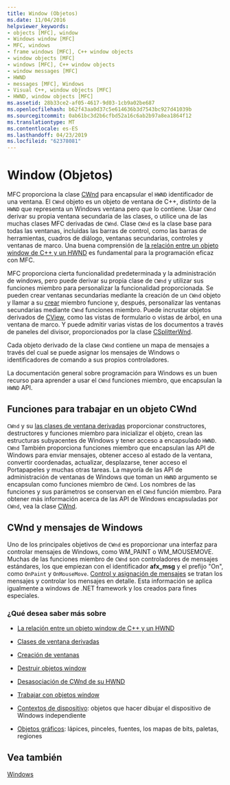 ```yaml
---
title: Window (Objetos)
ms.date: 11/04/2016
helpviewer_keywords:
- objects [MFC], window
- Windows window [MFC]
- MFC, windows
- frame windows [MFC], C++ window objects
- window objects [MFC]
- windows [MFC], C++ window objects
- window messages [MFC]
- HWND
- messages [MFC], Windows
- Visual C++, window objects [MFC]
- HWND, window objects [MFC]
ms.assetid: 28b33ce2-af05-4617-9d03-1cb9a02be687
ms.openlocfilehash: b62f43aa0d37c5e614636b3d7543bc927d41039b
ms.sourcegitcommit: 0ab61bc3d2b6cfbd52a16c6ab2b97a8ea1864f12
ms.translationtype: MT
ms.contentlocale: es-ES
ms.lasthandoff: 04/23/2019
ms.locfileid: "62378081"
---
```

# <a name="window-objects"></a>Window (Objetos)

MFC proporciona la clase [CWnd](../mfc/reference/cwnd-class.md) para encapsular el `HWND` identificador de una ventana. El `CWnd` objeto es un objeto de ventana de C++, distinto de la `HWND` que representa un Windows ventana pero que lo contiene. Usar `CWnd` derivar su propia ventana secundaria de las clases, o utilice una de las muchas clases MFC derivadas de `CWnd`. Clase `CWnd` es la clase base para todas las ventanas, incluidas las barras de control, como las barras de herramientas, cuadros de diálogo, ventanas secundarias, controles y ventanas de marco. Una buena comprensión de [la relación entre un objeto window de C++ y un HWND](../mfc/relationship-between-a-cpp-window-object-and-an-hwnd.md) es fundamental para la programación eficaz con MFC.

MFC proporciona cierta funcionalidad predeterminada y la administración de windows, pero puede derivar su propia clase de `CWnd` y utilizar sus funciones miembro para personalizar la funcionalidad proporcionada. Se pueden crear ventanas secundarias mediante la creación de un `CWnd` objeto y llamar a su [crear](../mfc/reference/cwnd-class.md#create) miembro funcione y, después, personalizar las ventanas secundarias mediante `CWnd` funciones miembro. Puede incrustar objetos derivados de [CView](../mfc/reference/cview-class.md), como las vistas de formulario o vistas de árbol, en una ventana de marco. Y puede admitir varias vistas de los documentos a través de paneles del divisor, proporcionados por la clase [CSplitterWnd](../mfc/reference/csplitterwnd-class.md).

Cada objeto derivado de la clase `CWnd` contiene un mapa de mensajes a través del cual se puede asignar los mensajes de Windows o identificadores de comando a sus propios controladores.

La documentación general sobre programación para Windows es un buen recurso para aprender a usar el `CWnd` funciones miembro, que encapsulan la `HWND` API.

## <a name="functions-for-operating-on-a-cwnd"></a>Funciones para trabajar en un objeto CWnd

`CWnd` y su [las clases de ventana derivadas](../mfc/derived-window-classes.md) proporcionar constructores, destructores y funciones miembro para inicializar el objeto, crean las estructuras subyacentes de Windows y tener acceso a encapsulado `HWND`. `CWnd` También proporciona funciones miembro que encapsulan las API de Windows para enviar mensajes, obtener acceso al estado de la ventana, convertir coordenadas, actualizar, desplazarse, tener acceso el Portapapeles y muchas otras tareas. La mayoría de las API de administración de ventanas de Windows que toman un `HWND` argumento se encapsulan como funciones miembro de `CWnd`. Los nombres de las funciones y sus parámetros se conservan en el `CWnd` función miembro. Para obtener más información acerca de las API de Windows encapsuladas por `CWnd`, vea la clase [CWnd](../mfc/reference/cwnd-class.md).

## <a name="cwnd-and-windows-messages"></a>CWnd y mensajes de Windows

Uno de los principales objetivos de `CWnd` es proporcionar una interfaz para controlar mensajes de Windows, como WM_PAINT o WM_MOUSEMOVE. Muchas de las funciones miembro de `CWnd` son controladores de mensajes estándares, los que empiezan con el identificador **afx_msg** y el prefijo "On", como `OnPaint` y `OnMouseMove`. [Control y asignación de mensajes](../mfc/message-handling-and-mapping.md) se tratan los mensajes y controlar los mensajes en detalle. Esta información se aplica igualmente a windows de .NET framework y los creados para fines especiales.

### <a name="what-do-you-want-to-know-more-about"></a>¿Qué desea saber más sobre

- [La relación entre un objeto window de C++ y un HWND](../mfc/relationship-between-a-cpp-window-object-and-an-hwnd.md)

- [Clases de ventana derivadas](../mfc/derived-window-classes.md)

- [Creación de ventanas](../mfc/creating-windows.md)

- [Destruir objetos window](../mfc/destroying-window-objects.md)

- [Desasociación de CWnd de su HWND](../mfc/detaching-a-cwnd-from-its-hwnd.md)

- [Trabajar con objetos window](../mfc/working-with-window-objects.md)

- [Contextos de dispositivo](../mfc/device-contexts.md): objetos que hacer dibujar el dispositivo de Windows independiente

- [Objetos gráficos](../mfc/graphic-objects.md): lápices, pinceles, fuentes, los mapas de bits, paletas, regiones

## <a name="see-also"></a>Vea también

[Windows](../mfc/windows.md)
